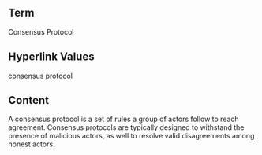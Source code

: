## Term

Consensus Protocol

## Hyperlink Values

consensus protocol

## Content

A consensus protocol is a set of rules a group of actors follow to reach agreement. Consensus protocols are typically designed to withstand the presence of malicious actors, as well to resolve valid disagreements among honest actors.

